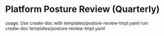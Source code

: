 # Platform Posture Review (Quarterly)

usage: Use create-doc with templates/posture-review-tmpl.yaml
run: create-doc templates/posture-review-tmpl.yaml
